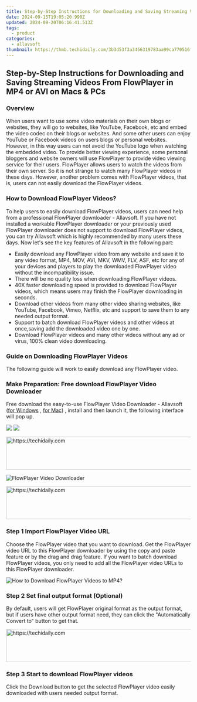```yaml
---
title: Step-by-Step Instructions for Downloading and Saving Streaming Videos From FlowPlayer in MP4 or AVI on Macs & PCs
date: 2024-09-15T19:05:20.990Z
updated: 2024-09-20T06:16:41.513Z
tags:
  - product
categories:
  - allavsoft
thumbnail: https://thmb.techidaily.com/3b3d53f3a3456319783aa99ca770516fad2e58dbe2bd45f2ec6f3eb305fb3d58.png
---
```


## Step-by-Step Instructions for Downloading and Saving Streaming Videos From FlowPlayer in MP4 or AVI on Macs & PCs

### Overview

When users want to use some video materials on their own blogs or websites, they will go to websites, like YouTube, Facebook, etc and embed the video codec on their blogs or websites. And some other users can enjoy YouTube or Facebook videos on users blogs or personal websites. However, in this way users can not avoid the YouTube logo when watching the embedded video. To provide better viewing experience, some personal bloggers and website owners will use FlowPlayer to provide video viewing service for their users. FlowPlayer allows users to watch the videos from their own server. So it is not strange to watch many FlowPlayer videos in these days. However, another problem comes with FlowPlayer videos, that is, users can not easily download the FlowPlayer videos.

### How to Download FlowPlayer Videos?

To help users to easily download FlowPlayer videos, users can need help from a professional FlowPlayer downloader - Allavsoft. If you have not installed a workable FlowPlayer downloader or your previously used FlowPlayer downloader does not support to download FlowPlayer videos, you can try Allavsoft which is highly recommended by many users these days. Now let's see the key features of Allavsoft in the following part:

* Easily download any FlowPlayer video from any website and save it to any video format, MP4, MOV, AVI, MKV, WMV, FLV, ASF, etc for any of your devices and players to play the downloaded FlowPlayer video without the incompatibility issue.
* There will be no quality loss when downloading FlowPlayer videos.
* 40X faster downloading speed is provided to download FlowPlayer videos, which means users may finish the FlowPlayer downloading in seconds.
* Download other videos from many other video sharing websites, like YouTube, Facebook, Vimeo, Netflix, etc and support to save them to any needed output format.
* Support to batch download FlowPlayer videos and other videos at once,saving add the downloaded video one by one.
* Download FlowPlayer videos and many other videos without any ad or virus, 100% clean video downloading.

### Guide on Downloading FlowPlayer Videos

The following guide will work to easily download any FlowPlayer video.

### Make Preparation: Free download FlowPlayer Video Downloader

Free download the easy-to-use FlowPlayer Video Downloader - Allavsoft ([for Windows](https://tools.techidaily.com/allavsoft/products/) , [for Mac](https://tools.techidaily.com/allavsoft/products/)) , install and then launch it, the following interface will pop up.

[![](https://www.allavsoft.com/how-to/../images/how-to/free-download-win.jpg)](https://tools.techidaily.com/allavsoft/products/) [![](https://www.allavsoft.com/how-to/../images/how-to/free-download-mac.jpg)](https://tools.techidaily.com/allavsoft/products/)

<!-- affiliate ads begin -->
<a href="https://appsumo.8odi.net/c/5597632/2094479/7443" target="_top" id="2094479">
  <img src="//a.impactradius-go.com/display-ad/7443-2094479" border="0" alt="https://techidaily.com" width="728" height="90"/>
</a>
<img height="0" width="0" src="https://appsumo.8odi.net/i/5597632/2094479/7443" style="position:absolute;visibility:hidden;" border="0" />
<!-- affiliate ads end -->

![FlowPlayer Video Downloader](https://www.allavsoft.com/how-to/../images/allavsoft/screen-shot-600.jpg)

<!-- affiliate ads begin -->
<a href="https://wigfever.sjv.io/c/5597632/2014851/22899" target="_top" id="2014851">
  <img src="//a.impactradius-go.com/display-ad/22899-2014851" border="0" alt="https://techidaily.com" width="728" height="90"/>
</a>
<img height="0" width="0" src="https://wigfever.sjv.io/i/5597632/2014851/22899" style="position:absolute;visibility:hidden;" border="0" />
<!-- affiliate ads end -->

### Step 1 Import FlowPlayer Video URL

Choose the FlowPlayer video that you want to download. Get the FlowPlayer video URL to this FlowPlayer downloader by using the copy and paste feature or by the drag and drag feature. If you want to batch download FlowPlayer videos, you only need to add all the FlowPlayer video URLs to this FlowPlayer downloader.

![How to Download FlowPlayer Videos to MP4?](https://www.allavsoft.com/how-to/../images/how-to/download-rtmp-video/download-rtmp-video.jpg)

### Step 2 Set final output format (Optional)

By default, users will get FlowPlayer original format as the output format, but if users have other output format need, they can click the "Automatically Convert to" button to get that.

<!-- affiliate ads begin -->
<a href="https://appsumo.8odi.net/c/5597632/2111981/7443" target="_top" id="2111981">
  <img src="//a.impactradius-go.com/display-ad/7443-2111981" border="0" alt="https://techidaily.com" width="728" height="90"/>
</a>
<img height="0" width="0" src="https://appsumo.8odi.net/i/5597632/2111981/7443" style="position:absolute;visibility:hidden;" border="0" />
<!-- affiliate ads end -->

### Step 3 Start to download FlowPlayer videos

Click the Download button to get the selected FlowPlayer video easily downloaded with users needed output format.

<ins class="adsbygoogle"
     style="display:block"
     data-ad-format="autorelaxed"
     data-ad-client="ca-pub-7571918770474297"
     data-ad-slot="1223367746"></ins>

<ins class="adsbygoogle"
     style="display:block"
     data-ad-client="ca-pub-7571918770474297"
     data-ad-slot="8358498916"
     data-ad-format="auto"
     data-full-width-responsive="true"></ins>
